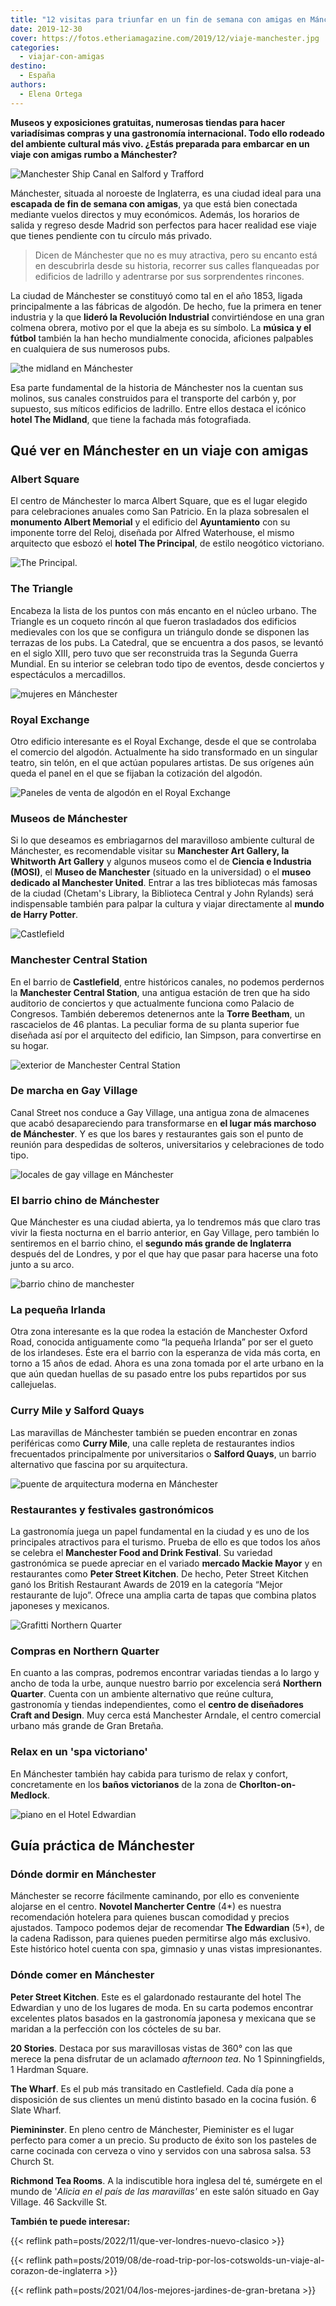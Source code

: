 ```yaml
---
title: "12 visitas para triunfar en un fin de semana con amigas en Mánchester"
date: 2019-12-30
cover: https://fotos.etheriamagazine.com/2019/12/viaje-manchester.jpg
categories: 
  - viajar-con-amigas
destino: 
  - España
authors: 
  - Elena Ortega
---
```


**Museos y exposiciones gratuitas, numerosas tiendas para hacer variadísimas compras y 
una gastronomía internacional. Todo ello rodeado del ambiente cultural más vivo. ¿Estás 
preparada para embarcar en un viaje con amigas rumbo a Mánchester?** 

![Manchester Ship Canal en Salford y Trafford](https://fotos.etheriamagazine.com/2019/12/viaje-manchester.jpg "Manchester Ship Canal en Salford y Trafford. © Julian Elliott/ Visit Britain")

Mánchester, situada al noroeste de Inglaterra, es una ciudad ideal para una **escapada 
de fin de semana con amigas**, ya que está bien conectada mediante vuelos directos y muy 
económicos. Además, los horarios de salida y regreso desde Madrid son perfectos para 
hacer realidad ese viaje que tienes pendiente con tu círculo más privado. 

> Dicen de Mánchester que no es muy atractiva, pero su encanto está en descubrirla desde 
> su historia, recorrer sus calles flanqueadas por edificios de ladrillo y adentrarse por 
> sus sorprendentes rincones. 

La ciudad de Mánchester se constituyó como tal en el año 1853, ligada principalmente a 
las fábricas de algodón. De hecho, fue la primera en tener industria y la que **lideró 
la Revolución Industrial** convirtiéndose en una gran colmena obrera, motivo por el que 
la abeja es su símbolo. La **música y el fútbol** también la han hecho mundialmente 
conocida, aficiones palpables en cualquiera de sus numerosos pubs. 

![the midland en Mánchester](https://fotos.etheriamagazine.com/2019/12/viaje-mujeres-manchester-The-Midland.jpg "The Midland, la fachada más icónica de Mánchester. © Elena Ortega")

Esa parte fundamental de la historia de Mánchester nos la cuentan sus molinos, sus 
canales construidos para el transporte del carbón y, por supuesto, sus míticos edificios 
de ladrillo. Entre ellos destaca el icónico **hotel The Midland**, que tiene la fachada 
más fotografiada. 

## Qué ver en Mánchester en un viaje con amigas

### Albert Square

El centro de Mánchester lo marca Albert Square, que es el lugar elegido para 
celebraciones anuales como San Patricio. En la plaza sobresalen el **monumento Albert 
Memorial** y el edificio del **Ayuntamiento** con su imponente torre del Reloj, diseñada 
por Alfred Waterhouse, el mismo arquitecto que esbozó el **hotel The Principal**, de 
estilo neogótico victoriano. 

![The Principal.](https://fotos.etheriamagazine.com/2019/12/viaje-mujeres-manchester-The-Principal.jpg "The Principal. © E.O.")

### The Triangle

Encabeza la lista de los puntos con más encanto en el núcleo urbano. The Triangle es un 
coqueto rincón al que fueron trasladados dos edificios medievales con los que se 
configura un triángulo donde se disponen las terrazas de los pubs. La Catedral, que se 
encuentra a dos pasos, se levantó en el siglo XIII, pero tuvo que ser reconstruida tras 
la Segunda Guerra Mundial. En su interior se celebran todo tipo de eventos, desde 
conciertos y espectáculos a mercadillos. 

![mujeres en Mánchester](https://fotos.etheriamagazine.com/2019/12/viaje-mujeres-manchester-The-Triangle.jpg "The Triangle. © E.O.")

### Royal Exchange

Otro edificio interesante es el Royal Exchange, desde el que se controlaba el comercio 
del algodón. Actualmente ha sido transformado en un singular teatro, sin telón, en el 
que actúan populares artistas. De sus orígenes aún queda el panel en el que se fijaban 
la cotización del algodón. 

![Paneles de venta de algodón en el Royal Exchange](https://fotos.etheriamagazine.com/2019/12/viaje-mujeres-manchester-Royal-Exchange.jpg "Paneles de venta de algodón en el Royal Exchange. © E.O.")

### Museos de Mánchester

Si lo que deseamos es embriagarnos del maravilloso ambiente cultural de Mánchester, es 
recomendable visitar su **Manchester Art Gallery, la Whitworth Art Gallery** y algunos 
museos como el de **Ciencia e Industria (MOSI)**, el **Museo de Manchester** (situado en 
la universidad) o el **museo dedicado al Manchester United**. Entrar a las tres 
bibliotecas más famosas de la ciudad (Chetam's Library, la Biblioteca Central y John 
Rylands) será indispensable también para palpar la cultura y viajar directamente al 
**mundo de Harry Potter**. 

![Castlefield](https://fotos.etheriamagazine.com/2019/12/viaje-mujeres-manchester-Castlefield.jpg "Castlefield. © E.O.")

### Manchester Central Station

En el barrio de **Castlefield**, entre históricos canales, no podemos perdernos la 
**Manchester Central Station**, una antigua estación de tren que ha sido auditorio de 
conciertos y que actualmente funciona como Palacio de Congresos. También deberemos 
detenernos ante la **Torre Beetham**, un rascacielos de 46 plantas. La peculiar forma de 
su planta superior fue diseñada así por el arquitecto del edificio, Ian Simpson, para 
convertirse en su hogar. 

![exterior de Manchester Central Station](https://fotos.etheriamagazine.com/2019/12/viaje-mujeres-manchester-Central-Station.jpg "Manchester Central Station. © E.O.")

### De marcha en Gay Village

Canal Street nos conduce a Gay Village, una antigua zona de almacenes que acabó 
desapareciendo para transformarse en **el lugar más marchoso de Mánchester**. Y es que 
los bares y restaurantes gais son el punto de reunión para despedidas de solteros, 
universitarios y celebraciones de todo tipo. 

![locales de gay village en Mánchester](https://fotos.etheriamagazine.com/2019/12/viaje-mujeres-manchester-Gay-Village.jpg "Gay Village. Canal Street es la calle más viva de Mánchester. © E.O.")

### El barrio chino de Mánchester

Que Mánchester es una ciudad abierta, ya lo tendremos más que claro tras vivir la fiesta 
nocturna en el barrio anterior, en Gay Village, pero también lo sentiremos en el barrio 
chino, el **segundo más grande de Inglaterra** después del de Londres, y por el que hay 
que pasar para hacerse una foto junto a su arco. 

![barrio chino de manchester](https://fotos.etheriamagazine.com/2019/12/viaje-mujeres-manchester-chinatown.jpg "Entrada al barrio chino de Mánchester. © E.O.")

### La pequeña Irlanda

Otra zona interesante es la que rodea la estación de Manchester Oxford Road, conocida 
antiguamente como “la pequeña Irlanda” por ser el gueto de los irlandeses. Éste era el 
barrio con la esperanza de vida más corta, en torno a 15 años de edad. Ahora es una zona 
tomada por el arte urbano en la que aún quedan huellas de su pasado entre los pubs 
repartidos por sus callejuelas. 

### Curry Mile y Salford Quays

Las maravillas de Mánchester también se pueden encontrar en zonas periféricas como 
**Curry Mile**, una calle repleta de restaurantes indios frecuentados principalmente por 
universitarios o **Salford Quays**, un barrio alternativo que fascina por su 
arquitectura. 

![puente de arquitectura moderna en Mánchester](https://fotos.etheriamagazine.com/2019/12/viaje-mujeres-manchester-The-Quays.jpg "The Quays. © E.O.")

### Restaurantes y festivales gastronómicos

La gastronomía juega un papel fundamental en la ciudad y es uno de los principales 
atractivos para el turismo. Prueba de ello es que todos los años se celebra el 
**Manchester Food and Drink Festival**. Su variedad gastronómica se puede apreciar en el 
variado **mercado Mackie Mayor** y en restaurantes como **Peter Street Kitchen**. De 
hecho, Peter Street Kitchen ganó los British Restaurant Awards de 2019 en la categoría 
“Mejor restaurante de lujo”. Ofrece una amplia carta de tapas que combina platos 
japoneses y mexicanos. 

![Grafitti Northern Quarter](https://fotos.etheriamagazine.com/2019/12/viaje-mujeres-manchester-Northern-Quarter.jpg "Northern Quarter. © E.O.")

### Compras en Northern Quarter

En cuanto a las compras, podremos encontrar variadas tiendas a lo largo y ancho de toda 
la urbe, aunque nuestro barrio por excelencia será **Northern Quarter**. Cuenta con un 
ambiente alternativo que reúne cultura, gastronomía y tiendas independientes, como el 
**centro de diseñadores Craft and Design**. Muy cerca está Manchester Arndale, el centro 
comercial urbano más grande de Gran Bretaña. 

### Relax en un 'spa victoriano'

En Mánchester también hay cabida para turismo de relax y confort, concretamente en los 
**baños victorianos** de la zona de **Chorlton-on-Medlock**. 

![piano en el Hotel Edwardian](https://fotos.etheriamagazine.com/2019/12/viaje-mujeres-manchester-The-Edwuardian-Hotel.jpg "© Hotel Edwardian.")

## Guía práctica de Mánchester

### Dónde dormir en Mánchester

Mánchester se recorre fácilmente caminando, por ello es conveniente alojarse en el 
centro. **Novotel Mancherter Centre** (4\*) es nuestra recomendación hotelera para 
quienes buscan comodidad y precios ajustados. Tampoco podemos dejar de recomendar **The 
Edwardian** (5\*), de la cadena Radisson, para quienes pueden permitirse algo más 
exclusivo. Este histórico hotel cuenta con spa, gimnasio y unas vistas impresionantes. 

### Dónde comer en Mánchester

**Peter Street Kitchen**. Este es el galardonado restaurante del hotel The Edwardian y 
uno de los lugares de moda. En su carta podemos encontrar excelentes platos basados en 
la gastronomía japonesa y mexicana que se maridan a la perfección con los cócteles de su 
bar. 

**20 Stories**. Destaca por sus maravillosas vistas de 360° con las que merece la pena 
disfrutar de un aclamado _afternoon tea_. No 1 Spinningfields, 1 Hardman Square. 

**The Wharf**. Es el pub más transitado en Castlefield. Cada día pone a disposición de 
sus clientes un menú distinto basado en la cocina fusión. 6 Slate Wharf. 

**Piemininster**. En pleno centro de Mánchester, Pieminister es el lugar perfecto para 
comer a un precio. Su producto de éxito son los pasteles de carne cocinada con cerveza o 
vino y servidos con una sabrosa salsa. 53 Church St. 

**Richmond Tea Rooms**. A la indiscutible hora inglesa del té, sumérgete en el mundo de 
'_Alicia en el país de las maravillas'_ en este salón situado en Gay Village. 46 
Sackville St. 

**También te puede interesar:** 

{{< reflink path=posts/2022/11/que-ver-londres-nuevo-clasico >}} 

{{< reflink 
path=posts/2019/08/de-road-trip-por-los-cotswolds-un-viaje-al-corazon-de-inglaterra >}} 

{{< reflink path=posts/2021/04/los-mejores-jardines-de-gran-bretana >}}
